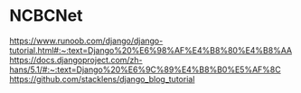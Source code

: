 # NCBCNet
https://www.runoob.com/django/django-tutorial.html#:~:text=Django%20%E6%98%AF%E4%B8%80%E4%B8%AA
https://docs.djangoproject.com/zh-hans/5.1/#:~:text=Django%20%E6%9C%89%E4%B8%B0%E5%AF%8C
https://github.com/stacklens/django_blog_tutorial